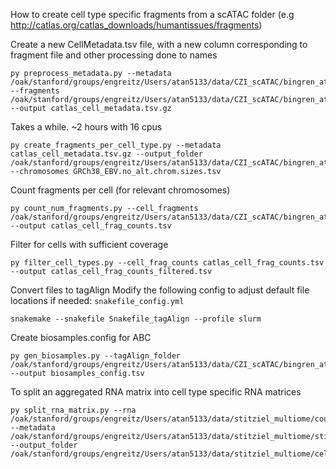 How to create cell type specific fragments from a scATAC folder (e.g http://catlas.org/catlas_downloads/humantissues/fragments)  


Create a new CellMetadata.tsv file, with a new column corresponding to fragment file and other processing done to names
```
py preprocess_metadata.py --metadata /oak/stanford/groups/engreitz/Users/atan5133/data/CZI_scATAC/bingren_atlas/Cell_metadata.tsv.gz --fragments /oak/stanford/groups/engreitz/Users/atan5133/data/CZI_scATAC/bingren_atlas/fragment_files --output catlas_cell_metadata.tsv.gz
```

Takes a while. ~2 hours with 16 cpus
```
py create_fragments_per_cell_type.py --metadata catlas_cell_metadata.tsv.gz --output_folder /oak/stanford/groups/engreitz/Users/atan5133/data/CZI_scATAC/bingren_atlas/cell_type_fragment_files --chromosomes GRCh38_EBV.no_alt.chrom.sizes.tsv
```

Count fragments per cell (for relevant chromosomes)
```
py count_num_fragments.py --cell_fragments /oak/stanford/groups/engreitz/Users/atan5133/data/CZI_scATAC/bingren_atlas/cell_type_fragment_files --output catlas_cell_frag_counts.tsv
```

Filter for cells with sufficient coverage
```
py filter_cell_types.py --cell_frag_counts catlas_cell_frag_counts.tsv --output catlas_cell_frag_counts_filtered.tsv
```

Convert files to tagAlign
Modify the following config to adjust default file locations if needed: `snakefile_config.yml`
```
snakemake --snakefile Snakefile_tagAlign --profile slurm
```

Create biosamples.config for ABC
```
py gen_biosamples.py --tagAlign_folder /oak/stanford/groups/engreitz/Users/atan5133/data/CZI_scATAC/bingren_atlas/cell_type_tagAlign_files --output biosamples_config.tsv
```


To split an aggregated RNA matrix into cell type specific RNA matrices
```
py split_rna_matrix.py --rna /oak/stanford/groups/engreitz/Users/atan5133/data/stitziel_multiome/counts/coronary_multiome_RNA.tsv --metadata /oak/stanford/groups/engreitz/Users/atan5133/data/stitziel_multiome/stitziel_multiome_meta.tsv.gz --output_folder /oak/stanford/groups/engreitz/Users/atan5133/data/stitziel_multiome/cell_type_rna_matrices
```
